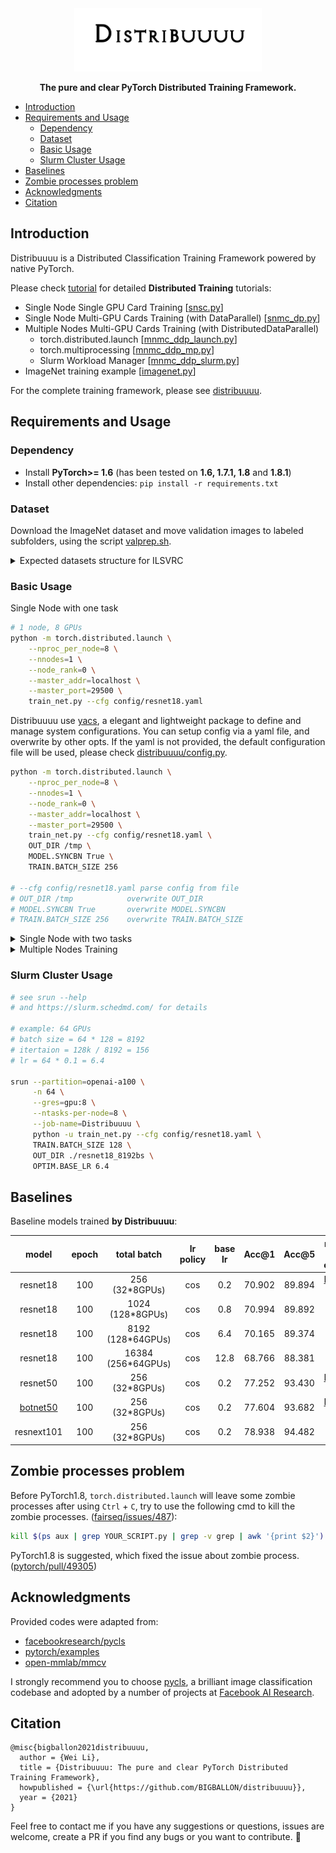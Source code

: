 <div align="center">
<img src="./images/logo.png" width="300px">

**The pure and clear PyTorch Distributed Training Framework.**

</div>

* [Introduction](#introduction)
* [Requirements and Usage](#requirements-and-usage)
  * [Dependency](#dependency)
  * [Dataset](#dataset)
  * [Basic Usage](#basic-usage)
  * [Slurm Cluster Usage](#slurm-cluster-usage)
* [Baselines](#baselines)
* [Zombie processes problem](#zombie-processes-problem)
* [Acknowledgments](#acknowledgments)
* [Citation](#citation)

## Introduction


Distribuuuu is a Distributed Classification Training Framework powered by native PyTorch.

Please check [tutorial](./tutorial/) for detailed **Distributed Training** tutorials:

- Single Node Single GPU Card Training [[snsc.py](./tutorial/snsc.py)]
- Single Node Multi-GPU Cards Training (with DataParallel) [[snmc_dp.py](./tutorial/snmc_dp.py)]
- Multiple Nodes Multi-GPU Cards Training (with DistributedDataParallel)
    - torch.distributed.launch [[mnmc_ddp_launch.py](./tutorial/mnmc_ddp_launch.py)]
    - torch.multiprocessing [[mnmc_ddp_mp.py](./tutorial/mnmc_ddp_mp.py)]
    - Slurm Workload Manager [[mnmc_ddp_slurm.py](./tutorial/mnmc_ddp_slurm.py)]
- ImageNet training example [[imagenet.py](./tutorial/imagenet.py)]

For the complete training framework, please see [distribuuuu](./distribuuuu/). 

## Requirements and Usage

### Dependency

- Install **PyTorch>= 1.6** (has been tested on **1.6, 1.7.1, 1.8** and **1.8.1**)
- Install other dependencies: ``pip install -r requirements.txt``

### Dataset

Download the ImageNet dataset and move validation images to labeled subfolders, using the script [valprep.sh](https://raw.githubusercontent.com/soumith/imagenetloader.torch/master/valprep.sh). 



<details>
  <summary>Expected datasets structure for ILSVRC</summary>

``` 
ILSVRC
|_ train
|  |_ n01440764
|  |_ ...
|  |_ n15075141
|_ val
|  |_ n01440764
|  |_ ...
|  |_ n15075141
|_ ...
```

Create a directory containing symlinks:

``` bash
mkdir -p /path/to/distribuuuu/data
```

Symlink ILSVRC:

``` bash
ln -s /path/to/ILSVRC /path/to/distribuuuu/data/ILSVRC
```

</details>



### Basic Usage

Single Node with one task


``` bash
# 1 node, 8 GPUs
python -m torch.distributed.launch \
    --nproc_per_node=8 \
    --nnodes=1 \
    --node_rank=0 \
    --master_addr=localhost \
    --master_port=29500 \
    train_net.py --cfg config/resnet18.yaml
```

Distribuuuu use [yacs](https://github.com/rbgirshick/yacs), a elegant and lightweight package to define and manage system configurations.
You can setup config via a yaml file, and overwrite by other opts. If the yaml is not provided, the default configuration file will be used, please check [distribuuuu/config.py](./distribuuuu/config.py).

```bash
python -m torch.distributed.launch \
    --nproc_per_node=8 \
    --nnodes=1 \
    --node_rank=0 \
    --master_addr=localhost \
    --master_port=29500 \
    train_net.py --cfg config/resnet18.yaml \
    OUT_DIR /tmp \
    MODEL.SYNCBN True \
    TRAIN.BATCH_SIZE 256

# --cfg config/resnet18.yaml parse config from file
# OUT_DIR /tmp            overwrite OUT_DIR
# MODEL.SYNCBN True       overwrite MODEL.SYNCBN
# TRAIN.BATCH_SIZE 256    overwrite TRAIN.BATCH_SIZE
```


<details>
  <summary>Single Node with two tasks</summary>


```bash
# 1 node, 2 task, 4 GPUs per task (8GPUs)
# task 1:
CUDA_VISIBLE_DEVICES=0,1,2,3 python -m torch.distributed.launch \
    --nproc_per_node=4 \
    --nnodes=2 \
    --node_rank=0 \
    --master_addr=localhost \
    --master_port=29500 \
    train_net.py --cfg config/resnet18.yaml

# task 2:
CUDA_VISIBLE_DEVICES=4,5,6,7 python -m torch.distributed.launch \
    --nproc_per_node=4 \
    --nnodes=2 \
    --node_rank=1 \
    --master_addr=localhost \
    --master_port=29500 \
    train_net.py --cfg config/resnet18.yaml
```

</details>

<details>
  <summary>Multiple Nodes Training</summary>

```bash
# 2 node, 8 GPUs per node (16GPUs)
# node 1:
python -m torch.distributed.launch \
    --nproc_per_node=8 \
    --nnodes=2 \
    --node_rank=0 \
    --master_addr="10.198.189.10" \
    --master_port=29500 \
    train_net.py --cfg config/resnet18.yaml

# node 2:
python -m torch.distributed.launch \
    --nproc_per_node=8 \
    --nnodes=2 \
    --node_rank=1 \
    --master_addr="10.198.189.10" \
    --master_port=29500 \
    train_net.py --cfg config/resnet18.yaml
```

</details>

### Slurm Cluster Usage

```bash
# see srun --help 
# and https://slurm.schedmd.com/ for details

# example: 64 GPUs
# batch size = 64 * 128 = 8192
# itertaion = 128k / 8192 = 156 
# lr = 64 * 0.1 = 6.4

srun --partition=openai-a100 \
     -n 64 \
     --gres=gpu:8 \
     --ntasks-per-node=8 \
     --job-name=Distribuuuu \
     python -u train_net.py --cfg config/resnet18.yaml \
     TRAIN.BATCH_SIZE 128 \
     OUT_DIR ./resnet18_8192bs \
     OPTIM.BASE_LR 6.4
```

## Baselines

Baseline models trained **by Distribuuuu**:

|                    model                     | epoch |    total batch     | lr policy | base lr | Acc@1  | Acc@5  |                                                       model / config                                                        |
| :------------------------------------------: | :---: | :----------------: | :-------: | :-----: | :----: | :----: | :-------------------------------------------------------------------------------------------------------------------------: |
|                   resnet18                   |  100  |   256 (32*8GPUs)   |    cos    |   0.2   | 70.902 | 89.894 | [Drive](https://drive.google.com/file/d/18a6QFc_DoTHo3TWkN_EsptyGmhF97sVw/view?usp=sharing) / [cfg](./config/resnet18.yaml) |
|                   resnet18                   |  100  |  1024 (128*8GPUs)  |    cos    |   0.8   | 70.994 | 89.892 |                                                                                                                             |
|                   resnet18                   |  100  | 8192 (128*64GPUs)  |    cos    |   6.4   | 70.165 | 89.374 |                                                                                                                             |
|                   resnet18                   |  100  | 16384 (256*64GPUs) |    cos    |  12.8   | 68.766 | 88.381 |                                                                                                                             |
|                   resnet50                   |  100  |   256 (32*8GPUs)   |    cos    |   0.2   | 77.252 | 93.430 | [Drive](https://drive.google.com/file/d/1rUY1mSYTxe7jWzzcWrreg398tbSNXtnv/view?usp=sharing) / [cfg](./config/resnet50.yaml) |
| [botnet50](https://arxiv.org/abs/2101.11605) |  100  |   256 (32*8GPUs)   |    cos    |   0.2   | 77.604 | 93.682 | [Drive](https://drive.google.com/file/d/1-jvhJaMyy-KziAuFnmt5rkoZrm5364UF/view?usp=sharing) / [cfg](./config/botnet50.yaml) |
|                  resnext101                  |  100  |   256 (32*8GPUs)   |    cos    |   0.2   | 78.938 | 94.482 |                                                                                                                             |
## Zombie processes problem


Before PyTorch1.8, ``torch.distributed.launch`` will leave some zombie processes after using  ``Ctrl`` + ``C``, try to use the following cmd to kill the zombie processes. ([fairseq/issues/487](https://github.com/pytorch/fairseq/issues/487)):

```bash
kill $(ps aux | grep YOUR_SCRIPT.py | grep -v grep | awk '{print $2}')
```

PyTorch1.8 is suggested, which fixed the issue about zombie process. ([pytorch/pull/49305](https://github.com/pytorch/pytorch/pull/49305))


## Acknowledgments

Provided codes were adapted from:

- [facebookresearch/pycls](https://github.com/facebookresearch/pycls)
- [pytorch/examples](https://github.com/pytorch/examples/)
- [open-mmlab/mmcv](https://github.com/open-mmlab/mmcv)

I strongly recommend you to choose [pycls](https://github.com/facebookresearch/pycls), a brilliant image classification codebase and adopted by a number of projects at [Facebook AI Research](https://github.com/facebookresearch).



## Citation

```
@misc{bigballon2021distribuuuu,
  author = {Wei Li},
  title = {Distribuuuu: The pure and clear PyTorch Distributed Training Framework},
  howpublished = {\url{https://github.com/BIGBALLON/distribuuuu}},
  year = {2021}
}
```

Feel free to contact me if you have any suggestions or questions, issues are welcome,
create a PR if you find any bugs or you want to contribute. :cake:
